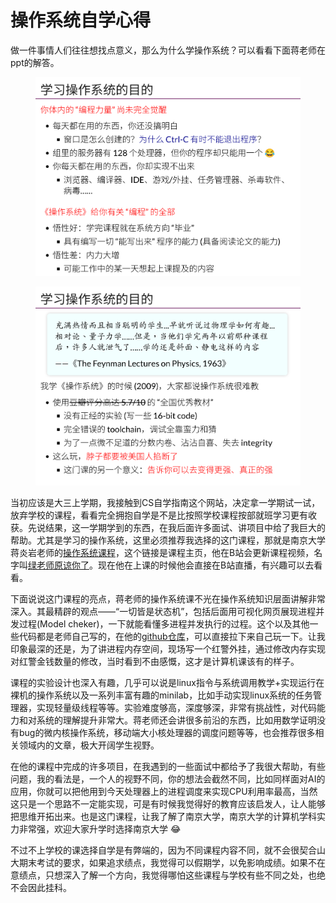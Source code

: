 # 操作系统自学心得

做一件事情人们往往想找点意义，那么为什么学操作系统？可以看看下面蒋老师在ppt的解答。

<figure><img src="../../../assets/image (9).png" alt="" width="563"><figcaption></figcaption></figure>

<figure><img src="../../../assets/image (10).png" alt="" width="563"><figcaption></figcaption></figure>



当初应该是大三上学期，我接触到CS自学指南这个网站，决定拿一学期试一试，放弃学校的课程，看看完全拥抱自学是不是比按照学校课程按部就班学习更有收获。先说结果，这一学期学到的东西，在我后面许多面试、讲项目中给了我巨大的帮助。尤其是学习的操作系统，这里必须推荐我选择的这门课程，那就是南京大学蒋炎岩老师的[操作系统课程](https://jyywiki.cn/index.html)，这个链接是课程主页，他在B站会更新课程视频，名字叫[绿老师原谅你了](https://space.bilibili.com/202224425?spm_id_from=333.337.0.0)。现在他在上课的时候他会直接在B站直播，有兴趣可以去看看。

下面说说这门课程的亮点，蒋老师的操作系统课不光在操作系统知识层面讲解非常深入。其最精辟的观点——“一切皆是状态机”，包括后面用可视化网页展现进程并发过程(Model cheker)，一下就能看懂多进程并发执行的过程。这个以及其他一些代码都是老师自己写的，在他的[github仓库](https://github.com/jiangyy/mosaic)，可以直接拉下来自己玩一下。让我印象最深的还是，为了讲进程内存空间，现场写一个红警外挂，通过修改内存实现对红警金钱数量的修改，当时看到不由感慨，这才是计算机课该有的样子。

课程的实验设计也深入有趣，几乎可以说是linux指令与系统调用教学+实现运行在裸机的操作系统以及一系列丰富有趣的minilab，比如手动实现linux系统的任务管理器，实现轻量级线程等等。实验难度够高，深度够深，非常有挑战性，对代码能力和对系统的理解提升非常大。蒋老师还会讲很多前沿的东西，比如用数学证明没有bug的微内核操作系统，移动端大小核处理器的调度问题等等，也会推荐很多相关领域内的文章，极大开阔学生视野。

在他的课程中完成的许多项目，在我遇到的一些面试中都给予了我很大帮助，有些问题，我的看法是，一个人的视野不同，你的想法会截然不同，比如同样面对AI的应用，你就可以把他用到今天处理器上的进程调度来实现CPU利用率最高，当然这只是一个思路不一定能实现，可是有时候我觉得好的教育应该启发人，让人能够把思维开拓出来。也是这门课程，让我了解了南京大学，南京大学的计算机学科实力非常强，欢迎大家升学时选择南京大学 :joy:

不过不上学校的课选择自学是有弊端的，因为不同课程内容不同，就不会很契合山大期末考试的要求，如果追求绩点，我觉得可以假期学，以免影响成绩。如果不在意绩点，只想深入了解一个方向，我觉得哪怕这些课程与学校有些不同之处，也绝不会因此挂科。
